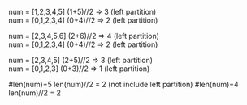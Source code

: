 num = [1,2,3,4,5]  (1+5)//2 => 3 (left partition)  
num = [0,1,2,3,4]  (0+4)//2 => 2 (left partition)  


num = [2,3,4,5,6]  (2+6)//2 => 4 (left partition)  
num = [0,1,2,3,4]  (0+4)//2 => 2 (left partition)  

num = [2,3,4,5]  (2+5)//2 => 3 (left partition)  
num = [0,1,2,3]  (0+3)//2 => 1 (left partition)  

#len(num)=5  len(num)//2 = 2  (not include left partition)
#len(num)=4  len(num)//2 = 2 